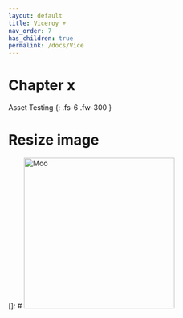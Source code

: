 ```yaml
---
layout: default
title: Viceroy +
nav_order: 7
has_children: true
permalink: /docs/Vice
---
```


# Chapter x

Asset Testing
{: .fs-6 .fw-300 }

# Resize image
[]: # <img src="/mhbasics/assets/Kuh.png" alt="Moo" width="300" height="300">
